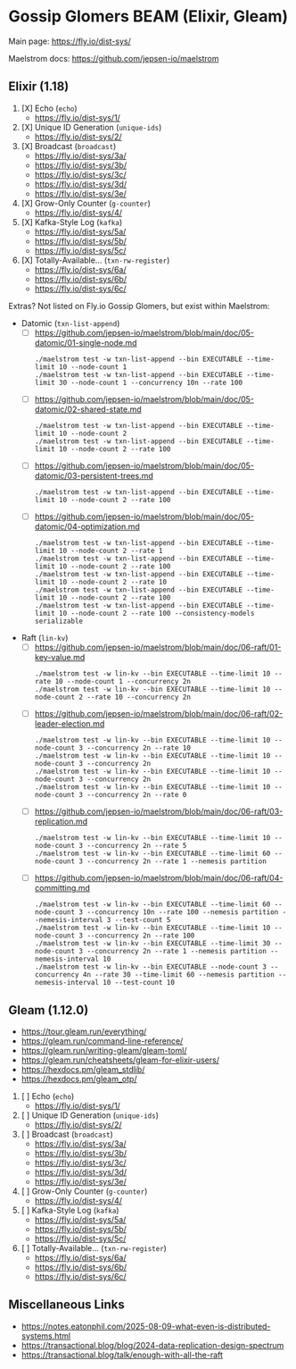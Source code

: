 # Gossip Glomers BEAM (Elixir, Gleam)

Main page: https://fly.io/dist-sys/

Maelstrom docs: https://github.com/jepsen-io/maelstrom

## Elixir (1.18)

1. [X] Echo (`echo`)
    - https://fly.io/dist-sys/1/
2. [X] Unique ID Generation (`unique-ids`)
    - https://fly.io/dist-sys/2/
3. [X] Broadcast (`broadcast`)
    - https://fly.io/dist-sys/3a/
    - https://fly.io/dist-sys/3b/
    - https://fly.io/dist-sys/3c/
    - https://fly.io/dist-sys/3d/
    - https://fly.io/dist-sys/3e/
4. [X] Grow-Only Counter (`g-counter`)
    - https://fly.io/dist-sys/4/
5. [X] Kafka-Style Log (`kafka`)
    - https://fly.io/dist-sys/5a/
    - https://fly.io/dist-sys/5b/
    - https://fly.io/dist-sys/5c/
6. [X] Totally-Available... (`txn-rw-register`)
    - https://fly.io/dist-sys/6a/
    - https://fly.io/dist-sys/6b/
    - https://fly.io/dist-sys/6c/

Extras? Not listed on Fly.io Gossip Glomers, but exist within Maelstrom:
- Datomic (`txn-list-append`)
    - [ ] https://github.com/jepsen-io/maelstrom/blob/main/doc/05-datomic/01-single-node.md
        ```
        ./maelstrom test -w txn-list-append --bin EXECUTABLE --time-limit 10 --node-count 1
        ./maelstrom test -w txn-list-append --bin EXECUTABLE --time-limit 30 --node-count 1 --concurrency 10n --rate 100
        ```
    - [ ] https://github.com/jepsen-io/maelstrom/blob/main/doc/05-datomic/02-shared-state.md
        ```
        ./maelstrom test -w txn-list-append --bin EXECUTABLE --time-limit 10 --node-count 2
        ./maelstrom test -w txn-list-append --bin EXECUTABLE --time-limit 10 --node-count 2 --rate 100
        ```
    - [ ] https://github.com/jepsen-io/maelstrom/blob/main/doc/05-datomic/03-persistent-trees.md
        ```
        ./maelstrom test -w txn-list-append --bin EXECUTABLE --time-limit 10 --node-count 2 --rate 100
        ```
    - [ ] https://github.com/jepsen-io/maelstrom/blob/main/doc/05-datomic/04-optimization.md
        ```
        ./maelstrom test -w txn-list-append --bin EXECUTABLE --time-limit 10 --node-count 2 --rate 1
        ./maelstrom test -w txn-list-append --bin EXECUTABLE --time-limit 10 --node-count 2 --rate 100
        ./maelstrom test -w txn-list-append --bin EXECUTABLE --time-limit 10 --node-count 2 --rate 10
        ./maelstrom test -w txn-list-append --bin EXECUTABLE --time-limit 10 --node-count 2 --rate 100
        ./maelstrom test -w txn-list-append --bin EXECUTABLE --time-limit 10 --node-count 2 --rate 100 --consistency-models serializable
        ```
- Raft (`lin-kv`)
    - [ ] https://github.com/jepsen-io/maelstrom/blob/main/doc/06-raft/01-key-value.md
        ```
        ./maelstrom test -w lin-kv --bin EXECUTABLE --time-limit 10 --rate 10 --node-count 1 --concurrency 2n
        ./maelstrom test -w lin-kv --bin EXECUTABLE --time-limit 10 --node-count 2 --rate 10 --concurrency 2n
        ```
    - [ ] https://github.com/jepsen-io/maelstrom/blob/main/doc/06-raft/02-leader-election.md
        ```
        ./maelstrom test -w lin-kv --bin EXECUTABLE --time-limit 10 --node-count 3 --concurrency 2n --rate 10
        ./maelstrom test -w lin-kv --bin EXECUTABLE --time-limit 10 --node-count 3 --concurrency 2n
        ./maelstrom test -w lin-kv --bin EXECUTABLE --time-limit 10 --node-count 3 --concurrency 2n
        ./maelstrom test -w lin-kv --bin EXECUTABLE --time-limit 10 --node-count 3 --concurrency 2n --rate 0
        ```
    - [ ] https://github.com/jepsen-io/maelstrom/blob/main/doc/06-raft/03-replication.md
        ```
        ./maelstrom test -w lin-kv --bin EXECUTABLE --time-limit 10 --node-count 3 --concurrency 2n --rate 5
        ./maelstrom test -w lin-kv --bin EXECUTABLE --time-limit 60 --node-count 3 --concurrency 2n --rate 1 --nemesis partition
        ```
    - [ ] https://github.com/jepsen-io/maelstrom/blob/main/doc/06-raft/04-committing.md
        ```
        ./maelstrom test -w lin-kv --bin EXECUTABLE --time-limit 60 --node-count 3 --concurrency 10n --rate 100 --nemesis partition --nemesis-interval 3 --test-count 5
        ./maelstrom test -w lin-kv --bin EXECUTABLE --time-limit 10 --node-count 3 --concurrency 2n --rate 100
        ./maelstrom test -w lin-kv --bin EXECUTABLE --time-limit 30 --node-count 3 --concurrency 2n --rate 1 --nemesis partition --nemesis-interval 10
        ./maelstrom test -w lin-kv --bin EXECUTABLE --node-count 3 --concurrency 4n --rate 30 --time-limit 60 --nemesis partition --nemesis-interval 10 --test-count 10
        ```

## Gleam (1.12.0)

- https://tour.gleam.run/everything/
- https://gleam.run/command-line-reference/
- https://gleam.run/writing-gleam/gleam-toml/
- https://gleam.run/cheatsheets/gleam-for-elixir-users/
- https://hexdocs.pm/gleam_stdlib/
- https://hexdocs.pm/gleam_otp/

1. [ ] Echo (`echo`)
    - https://fly.io/dist-sys/1/
2. [ ] Unique ID Generation (`unique-ids`)
    - https://fly.io/dist-sys/2/
3. [ ] Broadcast (`broadcast`)
    - https://fly.io/dist-sys/3a/
    - https://fly.io/dist-sys/3b/
    - https://fly.io/dist-sys/3c/
    - https://fly.io/dist-sys/3d/
    - https://fly.io/dist-sys/3e/
4. [ ] Grow-Only Counter (`g-counter`)
    - https://fly.io/dist-sys/4/
5. [ ] Kafka-Style Log (`kafka`)
    - https://fly.io/dist-sys/5a/
    - https://fly.io/dist-sys/5b/
    - https://fly.io/dist-sys/5c/
6. [ ] Totally-Available... (`txn-rw-register`)
    - https://fly.io/dist-sys/6a/
    - https://fly.io/dist-sys/6b/
    - https://fly.io/dist-sys/6c/

## Miscellaneous Links

- https://notes.eatonphil.com/2025-08-09-what-even-is-distributed-systems.html
- https://transactional.blog/blog/2024-data-replication-design-spectrum
- https://transactional.blog/talk/enough-with-all-the-raft
